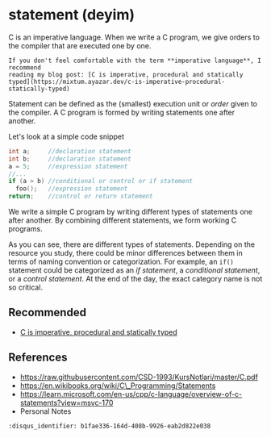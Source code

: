 # statement (deyim)

C is an imperative language. When we write a C program, we give orders to the
compiler that are executed one by one.

```{note}
If you don't feel comfortable with the term **imperative language**, I recommend
reading my blog post: [C is imperative, procedural and statically
typed](https://mixtum.ayazar.dev/c-is-imperative-procedural-statically-typed)
```

Statement can be defined as the (smallest) execution unit or *order* given to
the compiler. A C program is formed by writing statements one after another.

Let's look at a simple code snippet

```c
int a;     //declaration statement
int b;     //declaration statement
a = 5;     //expression statement
//...
if (a > b) //conditional or control or if statement
  foo();   //expression statement
return;    //control or return statement
```

We write a simple C program by writing different types of statements one after
another. By combining different statements, we form working C programs.

As you can see, there are different types of statements. Depending on the
resource you study, there could be minor differences between them in terms of
naming convention or categorization. For example, an `if()` statement could be
categorized as an *if statement*, a *conditional statement*, or a *control
statement*. At the end of the day, the exact category name is not so critical.

## Recommended

- [C is imperative, procedural and statically
  typed](https://mixtum.ayazar.dev/c-is-imperative-procedural-statically-typed)

## References

- <https://raw.githubusercontent.com/CSD-1993/KursNotlari/master/C.pdf>
- <https://en.wikibooks.org/wiki/C\_Programming/Statements>
- <https://learn.microsoft.com/en-us/cpp/c-language/overview-of-c-statements?view=msvc-170>
- Personal Notes

```{disqus}
:disqus_identifier: b1fae336-164d-408b-9926-eab2d822e038
```
